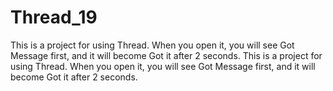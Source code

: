 # Thread_19
This is a project for using Thread. When you open it, you will see Got Message first, and it will become Got it after 2 seconds.
This is a project for using Thread. When you open it, you will see Got Message first, and it will become Got it after 2 seconds.
